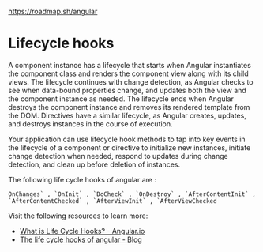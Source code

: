 https://roadmap.sh/angular



# Lifecycle hooks

A component instance has a lifecycle that starts when Angular  instantiates the component class and renders the component view along  with its child views. The lifecycle continues with change detection, as  Angular checks to see when data-bound properties change, and updates  both the view and the component instance as needed. The lifecycle ends  when Angular destroys the component instance and removes its rendered  template from the DOM. Directives have a similar lifecycle, as Angular  creates, updates, and destroys instances in the course of execution.

Your application can use lifecycle hook methods to tap into key  events in the lifecycle of a component or directive to initialize new  instances, initiate change detection when needed, respond to updates  during change detection, and clean up before deletion of instances.

The following life cycle hooks of angular are :

```
OnChanges` , `OnInit` , `DoCheck` , `OnDestroy` , `AfterContentInit` , `AfterContentChecked` , `AfterViewInit` , `AfterViewChecked
```

Visit the following resources to learn more:

- [What is Life Cycle Hooks? - Angular.io ](https://angular.io/guide/lifecycle-hooks)
- [The life cycle hooks of angular - Blog ](https://blog.logrocket.com/angular-lifecycle-hooks/)